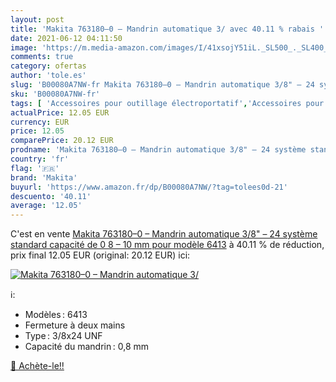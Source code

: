 ```yaml
---
layout: post
title: 'Makita 763180–0 – Mandrin automatique 3/ avec 40.11 % rabais '
date: 2021-06-12 04:11:50
image: 'https://m.media-amazon.com/images/I/41xsojY51iL._SL500_._SL400_.jpg'
comments: true
category: ofertas
author: 'tole.es'
slug: 'B00080A7NW-fr Makita 763180–0 – Mandrin automatique 3/8" – 24 système...'
sku: 'B00080A7NW-fr'
tags: [ 'Accessoires pour outillage électroportatif','Accessoires pour perceuses','Bricolage','Mandrins pour perceuse','Outillage à main et électroportatif','makita', ]
actualPrice: 12.05 EUR
currency: EUR
price: 12.05
comparePrice: 20.12 EUR
prodname: 'Makita 763180–0 – Mandrin automatique 3/8" – 24 système standard capacité de 0 8 – 10 mm pour modèle 6413'
country: 'fr'
flag: '🇫🇷'
brand: 'Makita'
buyurl: 'https://www.amazon.fr/dp/B00080A7NW/?tag=tolees0d-21'
descuento: '40.11'
average: '12.05'
---
```


C'est en vente [Makita 763180–0 – Mandrin automatique 3/8" – 24 système standard capacité de 0 8 – 10 mm pour modèle 6413](https://www.amazon.fr/dp/B00080A7NW/?tag=tolees0d-21)  à  40.11 % de réduction, prix final  12.05 EUR (original: 20.12 EUR) ici:

[![Makita 763180–0 – Mandrin automatique 3/](https://m.media-amazon.com/images/I/41xsojY51iL._SL500_._SL400_.jpg)](https://www.amazon.fr/dp/B00080A7NW/?tag=tolees0d-21)

ℹ️:

- Modèles : 6413
- Fermeture à deux mains
- Type : 3/8x24 UNF
- Capacité du mandrin : 0,8 mm

[🛒 Achète-le!!](https://www.amazon.fr/dp/B00080A7NW/?tag=tolees0d-21)
